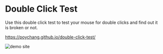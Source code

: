 # Double Click Test

Use this double click test to test your mouse for double clicks and find out it is broken or not.

https://poychang.github.io/double-click-test/

![demo site](https://i.imgur.com/4X1FBgB.png)
